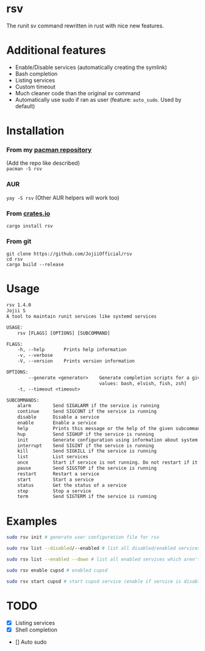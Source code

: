 # rsv
The runit sv command rewritten in rust with nice new features.

# Additional features
- Enable/Disable services (automatically creating the symlink)
- Bash completion
- Listing services
- Custom timeout
- Much cleaner code than the original sv command
- Automatically use sudo if ran as user (feature: `auto_sudo`. Used by default)

# Installation

### From my [pacman repository](https://repo.jojii.de)
(Add the repo like described)<br>
`pacman -S rsv`

### AUR
`yay -S rsv` (Other AUR helpers will work too)

### From [crates.io](https://crates.io/crates/rsv)
`cargo install rsv`

### From git
```
git clone https://github.com/JojiiOfficial/rsv
cd rsv
cargo build --release
```

# Usage
```txt
rsv 1.4.0
Jojii S
A tool to maintain runit services like systemd services

USAGE:
    rsv [FLAGS] [OPTIONS] [SUBCOMMAND]

FLAGS:
    -h, --help       Prints help information
    -v, --verbose
    -V, --version    Prints version information

OPTIONS:
        --generate <generator>    Generate completion scripts for a given type of shell [possible
                                  values: bash, elvish, fish, zsh]
    -t, --timeout <timeout>

SUBCOMMANDS:
    alarm        Send SIGALARM if the service is running
    continue     Send SIGCONT if the service is running
    disable      Disable a service
    enable       Enable a service
    help         Prints this message or the help of the given subcommand(s)
    hup          Send SIGHUP if the service is running
    init         Generate configuration using information about system processes
    interrupt    Send SIGINT if the service is running
    kill         Send SIGKILL if the service is running
    list         List services
    once         Start if service is not running. Do not restart if it stops
    pause        Send SIGSTOP if the service is running
    restart      Restart a service
    start        Start a service
    status       Get the status of a service
    stop         Stop a service
    term         Send SIGTERM if the service is running
```

# Examples
```bash
sudo rsv init # generate user configuration file for rsv
```

```bash
sudo rsv list --disabled/--enabled # list all disabled/enabled services 
```

```bash
sudo rsv list --enabled --down # list all enabled services which aren't running
```

```bash
sudo rsv enable cupsd # enabled cupsd
```

```bash
sudo rsv start cupsd # start cupsd service (enable if service is disabled)
```

# TODO
- [x] Listing services
- [x] Shell completion
- [] Auto sudo
